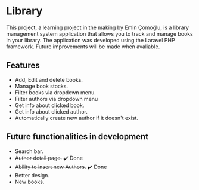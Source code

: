 # Library

This project, a learning project in the making by Emin Çomoğlu, is a library management system application that allows you to track and manage books in your library. The application was developed using the Laravel PHP framework. Future improvements will be made when avaliable.

## Features

- Add, Edit and delete books.
- Manage book stocks.
- Filter books via dropdown menu.
- Filter authors via dropdown menu
- Get info about clicked book.
- Get info about clicked author.
- Automatically create new author if it doesn't exist.

## Future functionalities in development

- Search bar.
- ~~Author detail page.~~ ✔️ Done
- ~~Ability to insert new Authors.~~ ✔️ Done
- Better design.
- New books.


